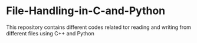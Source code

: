 # File-Handling-in-C-and-Python
This repository contains different codes related tor reading and writing from different files using C++ and Python
